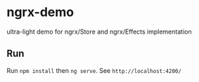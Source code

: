 # ngrx-demo
ultra-light demo for ngrx/Store and ngrx/Effects implementation
## Run
Run 
``
npm install
``
then 
``
ng serve
``.
See 
``
http://localhost:4200/
``
